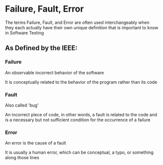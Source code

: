 # Failure, Fault, Error

The terms Failure, Fault, and Error are often used interchangeably when they each actually have their own unique definition that is important to know in Software Testing

## As Defined by the IEEE:

### Failure

An observable incorrect behavior of the software

It is conceptually related to the behavior of the program rather than its code

### Fault

Also called 'bug'

An incorrect piece of code, in other words, a fault is related to the code and is a necessary but not sufficient condition for the occurrence of a failure

### Error

An error is the cause of a fault

It is usually a human error, which can be conceptual, a typo, or something along those lines
